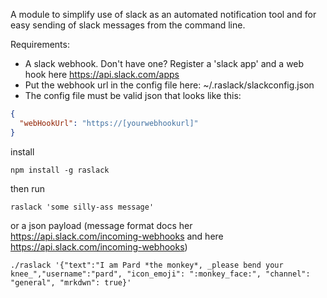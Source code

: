 A module to simplify use of slack as an automated notification tool and for easy sending of slack messages from the command line.

Requirements:

* A slack webhook. Don't have one? Register a 'slack app' and a web hook here https://api.slack.com/apps
* Put the webhook url in the config file here: ~/.raslack/slackconfig.json
* The config file must be valid json that looks like this:

```json
{
  "webHookUrl": "https://[yourwebhookurl]"
}
```

install

`npm install -g raslack`

then run

`raslack 'some silly-ass message'`

or a json payload (message format docs her https://api.slack.com/incoming-webhooks and here https://api.slack.com/incoming-webhooks)

`./raslack '{"text":"I am Pard *the monkey*, _please bend your knee_","username":"pard", "icon_emoji": ":monkey_face:", "channel": "general", "mrkdwn": true}'`
